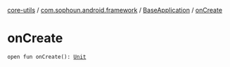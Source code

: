 [core-utils](../../index.md) / [com.sophoun.android.framework](../index.md) / [BaseApplication](index.md) / [onCreate](./on-create.md)

# onCreate

`open fun onCreate(): `[`Unit`](https://kotlinlang.org/api/latest/jvm/stdlib/kotlin/-unit/index.html)